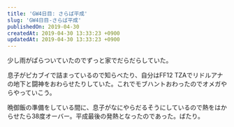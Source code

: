 ```yaml
---
title: 'GW4日目: さらば平成'
slug: 'GW4日目-さらば平成'
publishedOn: 2019-04-30
createdAt: 2019-04-30 13:33:23 +0900
updatedAt: 2019-04-30 13:33:23 +0900
---
```

少し雨がぱらついていたのでずっと家でだらだらしていた。

息子がピカブイで詰まっているので知らべたり、自分はFF12 TZAでリドルアナの地下と闘神をおわらせたりしていた。これでモブハントおわったのでオメガやらやっていこう。

晩御飯の準備をしている間に、息子がなにやらだるそうにしているので熱をはからせたら38度オーバー。平成最後の発熱となったのであった。ばたり。
